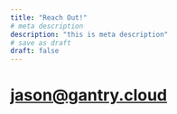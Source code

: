 ```yaml
---
title: "Reach Out!"
# meta description
description: "this is meta description"
# save as draft
draft: false
---
```


# jason@gantry.cloud
